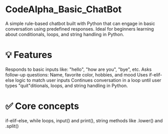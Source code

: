 # CodeAlpha_Basic_ChatBot
A simple rule-based chatbot built with Python that can engage in basic conversation using predefined responses. Ideal for beginners learning about conditionals, loops, and string handling in Python.
# 💡 Features
Responds to basic inputs like:
"hello", "how are you", "bye", etc.
Asks follow-up questions:
Name, favorite color, hobbies, and mood
Uses if-elif-else logic to match user inputs
Continues conversation in a loop until user types "quit"ditionals, loops, and string handling in Python.
# ✅ Core concepts
if-elif-else, while loops, input() and print(), string methods like .lower() and .split()

